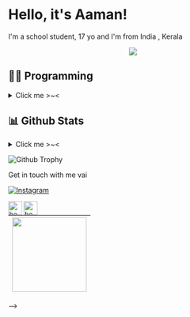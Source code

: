# Hello, it's Aaman!

I'm a school student, 17 yo and I'm from India , Kerala


<div align="center">
    <img src="https://telegra.ph/file/5e082391f1066b52242ac.jpg">
</div>



## 👩‍💻 Programming
<details>
   <summary>Click me >~< </summary>

- **Languages learnt**: Python & SQL
- **Currently maintaining**: [Kazuko](https://t.me/KazukoRobot) & [PTB](https://github.com/heyaaman/KazukoBot)
</details>

##  📊 **Github Stats**
<details>
   <summary>Click me >~< </summary>

[![github stats](https://github-readme-stats.vercel.app/api?username=heyaaman&show_icons=true&theme=light)](https://github.com/heyaaman)



[![Top Langs](https://github-readme-stats.vercel.app/api/top-langs/?username=heyaaman&layout=compact&langs_count=99)](https://github-readme-stats.vercel.app/api/top-langs/?username=heyaaman&layout=compact&langs_count=99)

<br>
</details>

![Github Trophy](https://github-profile-trophy.vercel.app/?username=heyaaman)
</details

## Get in touch with me vai

[![Instagram](https://img.shields.io/badge/-Instagram-c13584?style=flat&labelColor=c13584&logo=instagram&logoColor=white)](https://www.instagram.com/heyaaman/)

<a href="https://telegram.dog/heyaaman" class="padded"><img align="left" alt="heyaaman" width="28px" src="./res/telegram.png" /></a> 

<a href="https://twitter.com/heyaamanX" class="padded"><img align="left" alt="heyaaman" width="28px" src="./res/twitter.png" /></a> 

|  <a href="https://t.me/heyaaman/"><img src="https://media.istockphoto.com/vectors/programming-code-application-window-vector-id1124838925?k=20&m=1124838925&s=170667a&w=0&h=qiorTps2pQd6vm29ApL50h9W6fiQgHle9_2fbb9OXw4=" width="150px" height="150px" /></a> |
|:---------------------------------------------------------------------------------------------------------------------------------------: |
-->
